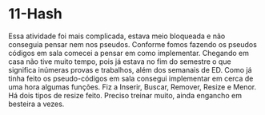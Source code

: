 # 11-Hash

Essa atividade foi mais complicada, estava meio bloqueada e não conseguia pensar nem nos pseudos.
Conforme fomos fazendo os pseudos códigos em sala comecei a pensar em como implementar.
Chegando em casa não tive muito tempo, pois já estava no fim do semestre o que significa inúmeras
provas e trabalhos, além dos semanais de ED. Como já tinha feito os pseudo-códigos em sala consegui
implementar em cerca de uma hora algumas funções. Fiz a Inserir, Buscar, Remover, Resize e Menor.
Há dois tipos de resize feito. Preciso treinar muito, ainda engancho em besteira a vezes.




